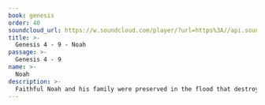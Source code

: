 ```yaml
---
book: genesis
order: 40
soundcloud_url: https://w.soundcloud.com/player/?url=https%3A//api.soundcloud.com/tracks/
title: >-
  Genesis 4 - 9 - Noah
passage: >-
  Genesis 4 - 9
name: >-
  Noah
description: >-
  Faithful Noah and his family were preserved in the flood that destroyed the sinful human race.
---
```


